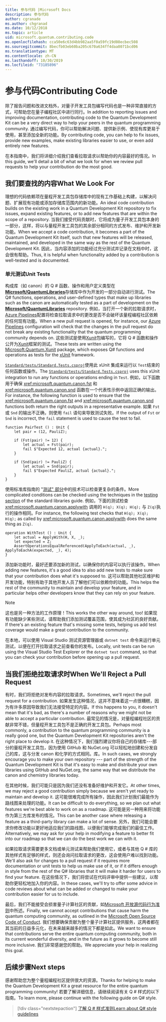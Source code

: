 ```yaml
---
title: 参与代码 |Microsoft Docs
description: 参与代码
author: cgranade
ms.author: chgranad
ms.date: 10/12/2018
ms.topic: article
uid: microsoft.quantum.contributing.code
ms.openlocfilehash: cca50e6c63d4bb982aa5f0a59fc19d08ecbec508
ms.sourcegitcommit: 8becfb03eb60ba205c670a634ff4daa8071bcd06
ms.translationtype: MT
ms.contentlocale: zh-CN
ms.lasthandoff: 10/30/2019
ms.locfileid: "73185896"
---
```

# <a name="contributing-code"></a><span data-ttu-id="3388d-103">参与代码</span><span class="sxs-lookup"><span data-stu-id="3388d-103">Contributing Code</span></span> #

<span data-ttu-id="3388d-104">除了报告问题和改进文档外，对量子开发工具包编写代码也是一种非常直接的方式，可帮助您在量子编程社区中进行同行。</span><span class="sxs-lookup"><span data-stu-id="3388d-104">In addition to reporting issues and improving documentation, contributing code to the Quantum Development Kit can be a very direct way to help your peers in the quantum programming community.</span></span>
<span data-ttu-id="3388d-105">通过编写代码，你可以帮助解决问题、提供新示例、使现有库更易于使用，甚至添加全新的功能。</span><span class="sxs-lookup"><span data-stu-id="3388d-105">By contributing code, you can help to fix issues, provide new examples, make existing libraries easier to use, or even add entirely new features.</span></span>

<span data-ttu-id="3388d-106">在本指南中，我们将详细介绍我们查看拉取请求以帮助你的内容最好的情况。</span><span class="sxs-lookup"><span data-stu-id="3388d-106">In this guide, we'll detail a bit of what we look for when we review pull requests to help your contribution do the most good.</span></span>

## <a name="what-we-look-for"></a><span data-ttu-id="3388d-107">我们要查找的内容</span><span class="sxs-lookup"><span data-stu-id="3388d-107">What We Look For</span></span> ##

<span data-ttu-id="3388d-108">理想的代码依赖项在量程开发工具包存储库中的现有工作基础上构建，以解决问题、扩展现有功能或添加存储库范围内的新功能。</span><span class="sxs-lookup"><span data-stu-id="3388d-108">An ideal code contribution builds on the existing work in a Quantum Development Kit repository to fix issues, expand existing features, or to add new features that are within the scope of a repository.</span></span>
<span data-ttu-id="3388d-109">当我们接受代码贡献时，它将成为量子开发工具包本身的一部分，这样，将以与量程开发工具包的其余部分相同的方式发布、维护和开发新功能。</span><span class="sxs-lookup"><span data-stu-id="3388d-109">When we accept a code contribution, it becomes a part of the Quantum Development Kit itself, such that new features will be released, maintained, and developed in the same way as the rest of the Quantum Development Kit.</span></span>
<span data-ttu-id="3388d-110">因此，当内容添加的功能经过充分测试并记录在文档中时，这会很有帮助。</span><span class="sxs-lookup"><span data-stu-id="3388d-110">Thus, it is helpful when functionality added by a contribution is well-tested and is documented.</span></span>

### <a name="unit-tests"></a><span data-ttu-id="3388d-111">单元测试</span><span class="sxs-lookup"><span data-stu-id="3388d-111">Unit Tests</span></span> ###

<span data-ttu-id="3388d-112">构成库（如 canon）的 Q # 函数、操作和用户定义类型在[**Microsoft/QuantumLibraries**](https://github.com/Microsoft/QuantumLibraries/)存储库中作为开发的一部分自动进行测试。</span><span class="sxs-lookup"><span data-stu-id="3388d-112">The Q# functions, operations, and user-defined types that make up libraries such as the canon are automatically tested as a part of development on the [**Microsoft/QuantumLibraries**](https://github.com/Microsoft/QuantumLibraries/) repository.</span></span>
<span data-ttu-id="3388d-113">例如，当打开一个新的拉取请求时， [Azure Pipelines](https://azure.microsoft.com/services/devops/pipelines/)配置将检查拉取请求中的更改是否不会破坏该量程编程社区依赖的任何现有功能。</span><span class="sxs-lookup"><span data-stu-id="3388d-113">When a new pull request is opened, for instance, our [Azure Pipelines](https://azure.microsoft.com/services/devops/pipelines/) configuration will check that the changes in the pull request do not break any existing functionality that the quantum programming community depends on.</span></span>
<span data-ttu-id="3388d-114">这些测试是使用[Xunit](https://www.nuget.org/packages/Microsoft.Quantum.Xunit/)包编写的，它将 Q # 函数和操作公开为[Xunit](https://xunit.github.io/)框架的测试。</span><span class="sxs-lookup"><span data-stu-id="3388d-114">These tests are written using the [Microsoft.Quantum.Xunit](https://www.nuget.org/packages/Microsoft.Quantum.Xunit/) package, which exposes Q# functions and operations as tests for the [xUnit](https://xunit.github.io/) framework.</span></span>

<span data-ttu-id="3388d-115">[`Standard/tests/Standard.Tests.csproj`](https://github.com/microsoft/QuantumLibraries/blob/master/Standard/tests/Standard.Tests.csproj)使用此 xUnit 集成来运行以 `Test`结束的任何函数或操作。</span><span class="sxs-lookup"><span data-stu-id="3388d-115">The [`Standard/tests/Standard.Tests.csproj`](https://github.com/microsoft/QuantumLibraries/blob/master/Standard/tests/Standard.Tests.csproj) uses this xUnit integration to run any functions or operations ending in `Test`.</span></span>
<span data-ttu-id="3388d-116">例如，以下函数用于确保 <xref:microsoft.quantum.canon.fst> 和 <xref:microsoft.quantum.canon.snd> 函数在一个代表性示例中返回正确的输出。</span><span class="sxs-lookup"><span data-stu-id="3388d-116">For instance, the following function is used to ensure that the <xref:microsoft.quantum.canon.fst> and <xref:microsoft.quantum.canon.snd> functions both return the right outputs in a representative example.</span></span>
<span data-ttu-id="3388d-117">如果 `Fst` 或 `Snd` 的输出不正确，则使用 `fail` 语句来导致测试失败。</span><span class="sxs-lookup"><span data-stu-id="3388d-117">If the output of `Fst` or `Snd` is incorrect, the `fail` statement is used to cause the test to fail.</span></span>

```qsharp
function PairTest () : Unit {
    let pair = (12, PauliZ);

    if (Fst(pair) != 12) {
        let actual = Fst(pair);
        fail $"Expected 12, actual {actual}.";
    }

    if (Snd(pair) != PauliZ) {
        let actual = Snd(pair);
        fail $"Expected PauliZ, actual {actual}.";
    }
}
```

<span data-ttu-id="3388d-118">使用标准库指南的 "[测试" 部分](xref:microsoft.quantum.libraries.diagnostics)中的技术可以检查更复杂的条件。</span><span class="sxs-lookup"><span data-stu-id="3388d-118">More complicated conditions can be checked using the techniques in the [testing section](xref:microsoft.quantum.libraries.diagnostics) of the standard libraries guide.</span></span>
<span data-ttu-id="3388d-119">例如，下面的测试检查 <xref:microsoft.quantum.canon.applywith> 调用的 `H(q); X(q); H(q);` 与 `Z(q)`执行的操作相同。</span><span class="sxs-lookup"><span data-stu-id="3388d-119">For instance, the following test checks that `H(q); X(q); H(q);` as called by <xref:microsoft.quantum.canon.applywith> does the same thing as `Z(q)`.</span></span>

```qsharp
operation WithTest () : Unit {
    let actual = ApplyWith(H, X, _);
    let expected = Z;
    AssertOperationsEqualReferenced(ApplyToEach(actual, _), ApplyToEachA(expected, _), 4);
}
```

<span data-ttu-id="3388d-120">添加新功能时，最好还要添加新的测试，以确保你的内容可以执行该操作。</span><span class="sxs-lookup"><span data-stu-id="3388d-120">When adding new features, it's a good idea to also add new tests to make sure that your contribution does what it's supposed to.</span></span>
<span data-ttu-id="3388d-121">这可以帮助其他社区维护和开发功能，特别有助于其他开发人员了解他们可以依赖你的功能。</span><span class="sxs-lookup"><span data-stu-id="3388d-121">This helps the rest of the community to maintain and develop your feature, and in particular helps other developers know that they can rely on your feature.</span></span>

> [!NOTE]
> <span data-ttu-id="3388d-122">这也是另一种方法的工作原理！</span><span class="sxs-lookup"><span data-stu-id="3388d-122">This works the other way around, too!</span></span>
> <span data-ttu-id="3388d-123">如果现有功能缺少某些测试，请帮助我们添加测试覆盖范围，使其成为社区的良好贡献。</span><span class="sxs-lookup"><span data-stu-id="3388d-123">If there's an existing feature that's missing some tests, helping us add test coverage would make a great contribution to the community.</span></span>

<span data-ttu-id="3388d-124">在本地，可以使用 Visual Studio 测试资源管理器或 `dotnet test` 命令来运行单元测试，以便在打开拉取请求之前查看你的发布。</span><span class="sxs-lookup"><span data-stu-id="3388d-124">Locally, unit tests can be run using the Visual Studio Test Explorer or the `dotnet test` command, so that you can check your contribution before opening up a pull request.</span></span>

<!-- TODO:
### Comments and Documentation ###

### Citations and References ### -->

## <a name="when-well-reject-a-pull-request"></a><span data-ttu-id="3388d-125">当我们拒绝拉取请求时</span><span class="sxs-lookup"><span data-stu-id="3388d-125">When We'll Reject a Pull Request</span></span> ##

<span data-ttu-id="3388d-126">有时，我们将拒绝对发布内容的拉取请求。</span><span class="sxs-lookup"><span data-stu-id="3388d-126">Sometimes, we'll reject the pull request for a contribution.</span></span>
<span data-ttu-id="3388d-127">如果发生这种情况，这并不意味着这一点很糟糕，因为有许多原因导致我们无法接受特定的内容。</span><span class="sxs-lookup"><span data-stu-id="3388d-127">If this happens to you, it doesn't mean that it's bad, as there's a number of reasons why we might not be able to accept a particular contribution.</span></span>
<span data-ttu-id="3388d-128">最常见的情况是，对量程编程社区的贡献非常不错，但量程开发工具包不是正确的开发工具包。</span><span class="sxs-lookup"><span data-stu-id="3388d-128">Perhaps most commonly, a contribution to the quantum programming community is a really good one, but the Quantum Development Kit repositories aren't the right place to develop it.</span></span>
<span data-ttu-id="3388d-129">在这种情况下，我们强烈建议你将自己的存储库---部分的量程开发工具包，因为使用 GitHub 和 NuGet.org 可以轻松地创建和分发自己的库，这与分发 canon 和化学的方式相同。库。</span><span class="sxs-lookup"><span data-stu-id="3388d-129">In such cases, we strongly encourage you to make your own repository --- part of the strength of the Quantum Development Kit is that it's easy to make and distribute your own libraries using GitHub and NuGet.org, the same way that we distribute the canon and chemistry libraries today.</span></span>

<span data-ttu-id="3388d-130">在其他时候，我们可能只是因为我们还没有准备好维护和开发它。</span><span class="sxs-lookup"><span data-stu-id="3388d-130">At other times, we may reject a good contribution simply because we aren't yet ready to maintain and develop it.</span></span>
<span data-ttu-id="3388d-131">这可能很难完成所有操作，因此我们计划我们最能作为路线图来处理的功能。</span><span class="sxs-lookup"><span data-stu-id="3388d-131">It can be difficult to do everything, so we plan out what features we're best able to work on as a roadmap.</span></span>
<span data-ttu-id="3388d-132">这可能是另一种用来将功能作为第三方库发布的情况。</span><span class="sxs-lookup"><span data-stu-id="3388d-132">This can be another case where releasing a feature as a third-party library can make a lot of sense.</span></span>
<span data-ttu-id="3388d-133">另外，我们可能会要求你修改功能以更好地适应我们的路线图，以便我们能够完成我们的最佳工作。</span><span class="sxs-lookup"><span data-stu-id="3388d-133">Alternatively, we may ask for your help in modifying a feature to better fit into our roadmap so that we can do the best work we can with it.</span></span>

<span data-ttu-id="3388d-134">如果拉取请求需要更多文档或单元测试来帮助我们使用它，或者与其他 Q # 库的其他样式有足够的样式，则还会询问拉取请求的更改，这会使用户难以找到功能。</span><span class="sxs-lookup"><span data-stu-id="3388d-134">We'll also ask for changes to a pull request if it requires more documentation or unit tests to help us make use of it, or if it differs enough in style from the rest of the Q# libraries that it will make it harder for users to find your feature.</span></span>
<span data-ttu-id="3388d-135">在这些情况下，我们将尝试在代码评审中提供一些建议，以帮助你更轻松地加入你的内容。</span><span class="sxs-lookup"><span data-stu-id="3388d-135">In these cases, we'll try to offer some advice in code reviews about what can be added or changed to make your contribution easier for us to include.</span></span>

<span data-ttu-id="3388d-136">最后，我们不能接受会损害量子计算社区的贡献，如[Microsoft 开放源代码行为准则](https://opensource.microsoft.com/codeofconduct/)中所述。</span><span class="sxs-lookup"><span data-stu-id="3388d-136">Finally, we cannot accept contributions that cause harm the quantum computing community, as outlined in the [Microsoft Open Source Code of Conduct](https://opensource.microsoft.com/codeofconduct/).</span></span>
<span data-ttu-id="3388d-137">我们想要确保贡献为整个量子计算社区提供服务，这两者都在其当前的日益多元化，在未来越来越多的情况下都是如此。</span><span class="sxs-lookup"><span data-stu-id="3388d-137">We want to ensure that contributions serve the entire quantum computing community, both in its current wonderful diversity, and in the future as it grows to become still more inclusive.</span></span>
<span data-ttu-id="3388d-138">我们非常感谢您的帮助。</span><span class="sxs-lookup"><span data-stu-id="3388d-138">We appreciate your help in realizing this goal.</span></span>

## <a name="next-steps"></a><span data-ttu-id="3388d-139">后续步骤</span><span class="sxs-lookup"><span data-stu-id="3388d-139">Next steps</span></span> ##

<span data-ttu-id="3388d-140">感谢帮助您为整个量程编程社区提供很大的资源。</span><span class="sxs-lookup"><span data-stu-id="3388d-140">Thanks for helping to make the Quantum Development Kit a great resource for the entire quantum programming community!</span></span>
<span data-ttu-id="3388d-141">若要了解详细信息，请继续阅读有关 Q # 样式的以下指南。</span><span class="sxs-lookup"><span data-stu-id="3388d-141">To learn more, please continue with the following guide on Q# style.</span></span>

> [!div class="nextstepaction"]
> [<span data-ttu-id="3388d-142">了解 Q # 样式准则</span><span class="sxs-lookup"><span data-stu-id="3388d-142">Learn about Q# style guidelines</span></span>](xref:microsoft.quantum.contributing.style)
